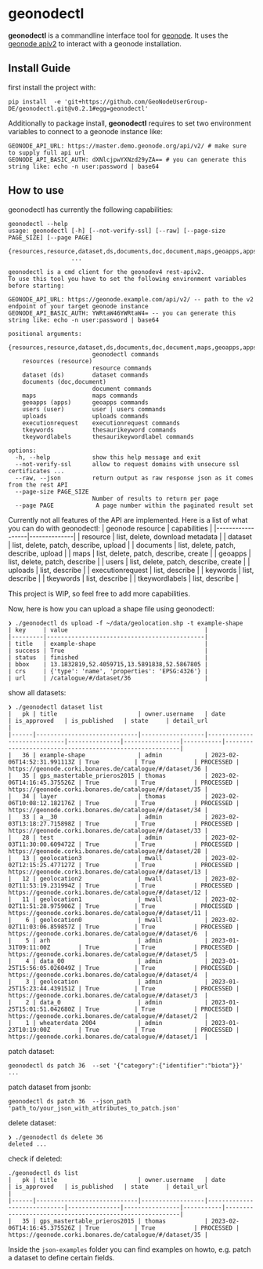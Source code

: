 # geonodectl

**geonodectl** is a commandline interface tool for [geonode](https://github.com/GeoNode/geonode). It uses the [geonode apiv2](https://docs.geonode.org/en/master/devel/api/V2/index.html) to interact with a geonode installation.

## Install Guide

first install the project with:

```
pip install  -e 'git+https://github.com/GeoNodeUserGroup-DE/geonodectl.git@v0.2.1#egg=geonodectl'
```

Additionally to package install, **geonodectl** requires to set two environment variables to connect to a geonode instance like:
```
GEONODE_API_URL: https://master.demo.geonode.org/api/v2/ # make sure to supply full api url
GEONODE_API_BASIC_AUTH: dXNlcjpwYXNzd29yZA== # you can generate this string like: echo -n user:password | base64
```

## How to use

geonodectl has currently the following capabilities:
```
geonodectl --help
usage: geonodectl [-h] [--not-verify-ssl] [--raw] [--page-size PAGE_SIZE] [--page PAGE]
                  {resources,resource,dataset,ds,documents,doc,document,maps,geoapps,apps,users,user,uploads,executionrequest,tkeywords,tkeywordlabels}
                  ...

geonodectl is a cmd client for the geonodev4 rest-apiv2.
To use this tool you have to set the following environment variables before starting:
  
GEONODE_API_URL: https://geonode.example.com/api/v2/ -- path to the v2 endpoint of your target geonode instance
GEONODE_API_BASIC_AUTH: YWRtaW46YWRtaW4= -- you can generate this string like: echo -n user:password | base64

positional arguments:
  {resources,resource,dataset,ds,documents,doc,document,maps,geoapps,apps,users,user,uploads,executionrequest,tkeywords,tkeywordlabels}
                        geonodectl commands
    resources (resource)
                        resource commands
    dataset (ds)        dataset commands
    documents (doc,document)
                        document commands
    maps                maps commands
    geoapps (apps)      geoapps commands
    users (user)        user | users commands
    uploads             uploads commands
    executionrequest    executionrequest commands
    tkeywords           thesaurikeyword commands
    tkeywordlabels      thesaurikeywordlabel commands

options:
  -h, --help            show this help message and exit
  --not-verify-ssl      allow to request domains with unsecure ssl certificates ...
  --raw, --json         return output as raw response json as it comes from the rest API
  --page-size PAGE_SIZE
                        Number of results to return per page
  --page PAGE            A page number within the paginated result set

```

Currently not all features of the API are implemented. Here is a list of what you can do with geonodectl:
| geonode resource | capabilities |
|------------------|--------------|
| resource         | list, delete, download metadata |
| dataset          | list, delete, patch, describe, upload |
| documents        | list, delete, patch, describe, upload |
| maps             | list, delete, patch, describe, create |
| geoapps          | list, delete, patch, describe |
| users            | list, delete, patch, describe, create |
| uploads          | list, describe |
| executionrequest | list, describe |
| keywords         | list, describe |
| tkeywords        | list, describe | 
| tkeywordlabels   | list, describe |

This project is WIP, so feel free to add more capabilities.


Now, here is how you can upload a shape file using geonodectl:
```
❯ ./geonodectl ds upload -f ~/data/geolocation.shp -t example-shape
| key     | value                                       |
|---------|---------------------------------------------|
| title   | example-shape                               |
| success | True                                        |
| status  | finished                                    |
| bbox    | 13.1832819,52.4059715,13.5891838,52.5867805 |
| crs     | {'type': 'name', 'properties': 'EPSG:4326'} |
| url     | /catalogue/#/dataset/36                     |
```

show all datasets:
```
❯ ./geonodectl dataset list
|   pk | title                       | owner.username   | date                        | is_approved   | is_published   | state     | detail_url                                              |
|------|-----------------------------|------------------|-----------------------------|---------------|----------------|-----------|---------------------------------------------------------|
|   36 | example-shape               | admin            | 2023-02-06T14:52:31.991113Z | True          | True           | PROCESSED | https://geonode.corki.bonares.de/catalogue/#/dataset/36 |
|   35 | gps_mastertable_prieros2015 | thomas           | 2023-02-06T14:16:45.375526Z | True          | True           | PROCESSED | https://geonode.corki.bonares.de/catalogue/#/dataset/35 |
|   34 | layer                       | thomas           | 2023-02-06T10:08:12.182176Z | True          | True           | PROCESSED | https://geonode.corki.bonares.de/catalogue/#/dataset/34 |
|   33 | a__30                       | admin            | 2023-02-03T13:18:27.715898Z | True          | True           | PROCESSED | https://geonode.corki.bonares.de/catalogue/#/dataset/33 |
|   28 | test                        | admin            | 2023-02-03T11:30:00.609472Z | True          | True           | PROCESSED | https://geonode.corki.bonares.de/catalogue/#/dataset/28 |
|   13 | geolocation3                | mwall            | 2023-02-02T12:15:25.477127Z | True          | True           | PROCESSED | https://geonode.corki.bonares.de/catalogue/#/dataset/13 |
|   12 | geolocation2                | mwall            | 2023-02-02T11:53:19.231994Z | True          | True           | PROCESSED | https://geonode.corki.bonares.de/catalogue/#/dataset/12 |
|   11 | geolocation1                | mwall            | 2023-02-02T11:51:28.975906Z | True          | True           | PROCESSED | https://geonode.corki.bonares.de/catalogue/#/dataset/11 |
|    6 | geolocation0                | mwall            | 2023-02-02T11:03:06.859857Z | True          | True           | PROCESSED | https://geonode.corki.bonares.de/catalogue/#/dataset/6  |
|    5 | arh                         | admin            | 2023-01-31T09:11:00Z        | True          | True           | PROCESSED | https://geonode.corki.bonares.de/catalogue/#/dataset/5  |
|    4 | data_00                     | admin            | 2023-01-25T15:56:05.026049Z | True          | True           | PROCESSED | https://geonode.corki.bonares.de/catalogue/#/dataset/4  |
|    3 | geolocation                 | admin            | 2023-01-25T15:23:44.439151Z | True          | True           | PROCESSED | https://geonode.corki.bonares.de/catalogue/#/dataset/3  |
|    2 | data_0                      | admin            | 2023-01-25T15:01:51.042680Z | True          | True           | PROCESSED | https://geonode.corki.bonares.de/catalogue/#/dataset/2  |
|    1 | wheaterdata 2004            | admin            | 2023-01-23T10:19:00Z        | True          | True           | PROCESSED | https://geonode.corki.bonares.de/catalogue/#/dataset/1  |
```

patch dataset:
```
geonodectl ds patch 36  --set '{"category":{"identifier":"biota"}}'
...
```

patch dataset from jsonb:
```
geonodectl ds patch 36  --json_path 'path_to/your_json_with_attributes_to_patch.json'
```

delete dataset:
```
❯ ./geonodectl ds delete 36
deleted ...
```

check if deleted:
```
./geonodectl ds list
|   pk | title                       | owner.username   | date                        | is_approved   | is_published   | state     | detail_url                                              |
|------|-----------------------------|------------------|-----------------------------|---------------|----------------|-----------|---------------------------------------------------------|
|   35 | gps_mastertable_prieros2015 | thomas           | 2023-02-06T14:16:45.375526Z | True          | True           | PROCESSED | https://geonode.corki.bonares.de/catalogue/#/dataset/35 |
```

Inside the `json-examples` folder you can find examples on howto, e.g. patch a dataset to define certain fields.